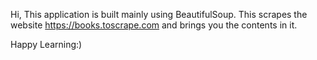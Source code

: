 Hi,
    This application is built mainly using BeautifulSoup. 
    This scrapes the website https://books.toscrape.com and brings you the contents in it.

Happy Learning:)
